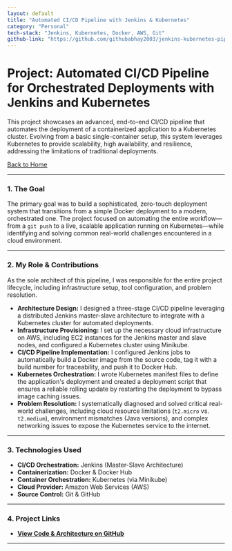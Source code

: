 ```yaml
---
layout: default
title: "Automated CI/CD Pipeline with Jenkins & Kubernetes"
category: "Personal"
tech-stack: "Jenkins, Kubernetes, Docker, AWS, Git"
github-link: "https://github.com/githubabhay2003/jenkins-kubernetes-pipeline"
---
```


# Project: Automated CI/CD Pipeline for Orchestrated Deployments with Jenkins and Kubernetes

This project showcases an advanced, end-to-end CI/CD pipeline that automates the deployment of a containerized application to a Kubernetes cluster. Evolving from a basic single-container setup, this system leverages Kubernetes to provide scalability, high availability, and resilience, addressing the limitations of traditional deployments.

[Back to Home](../index.md)

---

### 1. The Goal

The primary goal was to build a sophisticated, zero-touch deployment system that transitions from a simple Docker deployment to a modern, orchestrated one. The project focused on automating the entire workflow—from a `git push` to a live, scalable application running on Kubernetes—while identifying and solving common real-world challenges encountered in a cloud environment.

---

### 2. My Role & Contributions

As the sole architect of this pipeline, I was responsible for the entire project lifecycle, including infrastructure setup, tool configuration, and problem resolution.

* **Architecture Design:** I designed a three-stage CI/CD pipeline leveraging a distributed Jenkins master-slave architecture to integrate with a Kubernetes cluster for automated deployments.
* **Infrastructure Provisioning:** I set up the necessary cloud infrastructure on AWS, including EC2 instances for the Jenkins master and slave nodes, and configured a Kubernetes cluster using Minikube.
* **CI/CD Pipeline Implementation:** I configured Jenkins jobs to automatically build a Docker image from the source code, tag it with a build number for traceability, and push it to Docker Hub.
* **Kubernetes Orchestration:** I wrote Kubernetes manifest files to define the application's deployment and created a deployment script that ensures a reliable rolling update by restarting the deployment to bypass image caching issues.
* **Problem Resolution:** I systematically diagnosed and solved critical real-world challenges, including cloud resource limitations (`t2.micro` vs. `t2.medium`), environment mismatches (Java versions), and complex networking issues to expose the Kubernetes service to the internet.

---

### 3. Technologies Used

* **CI/CD Orchestration:** Jenkins (Master-Slave Architecture)
* **Containerization:** Docker & Docker Hub
* **Container Orchestration:** Kubernetes (via Minikube)
* **Cloud Provider:** Amazon Web Services (AWS)
* **Source Control:** Git & GitHub

---

### 4. Project Links

* **<a href="https://github.com/githubabhay2003/jenkins-kubernetes-pipeline" target="_blank" rel="noopener noreferrer">View Code & Architecture on GitHub</a>**

---